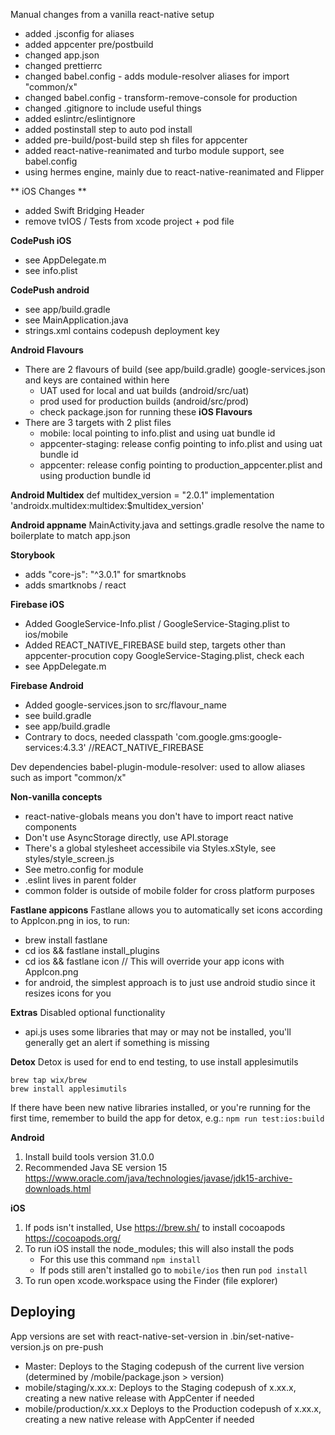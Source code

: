 Manual changes from a vanilla react-native setup

- added .jsconfig for aliases
- added appcenter pre/postbuild
- changed app.json
- changed prettierrc
- changed babel.config - adds module-resolver aliases for import "common/x"
- changed babel.config - transform-remove-console for production
- changed .gitignore to include useful things
- added eslintrc/eslintignore
- added postinstall step to auto pod install
- added pre-build/post-build step sh files for appcenter
- added react-native-reanimated and turbo module support, see babel.config
- using hermes engine, mainly due to react-native-reanimated and Flipper

** iOS Changes **
- added Swift Bridging Header
- remove tvIOS / Tests from xcode project + pod file

**CodePush iOS**
- see AppDelegate.m
- see info.plist

**CodePush android**
- see app/build.gradle
- see MainApplication.java
- strings.xml contains codepush deployment key

**Android Flavours**
- There are 2 flavours of build (see app/build.gradle)
  google-services.json and keys are contained within here
    - UAT used for local and uat builds (android/src/uat)
    - prod used for production builds (android/src/prod)
    - check package.json for running these
      **iOS Flavours**
- There are 3 targets with 2 plist files
    - mobile: local pointing to info.plist and using uat bundle id
    - appcenter-staging: release config pointing to info.plist and using uat bundle id
    - appcenter: release config pointing to production_appcenter.plist and using production bundle id

**Android Multidex**
def multidex_version = "2.0.1"
implementation 'androidx.multidex:multidex:$multidex_version'

**Android appname**
MainActivity.java and settings.gradle resolve the name to boilerplate to match app.json

**Storybook**
- adds "core-js": "^3.0.1" for smartknobs
- adds smartknobs / react

**Firebase iOS**
- Added GoogleService-Info.plist / GoogleService-Staging.plist to ios/mobile
- Added REACT_NATIVE_FIREBASE build step, targets other than appcenter-procution copy  GoogleService-Staging.plist, check each
- see AppDelegate.m

**Firebase Android**
- Added google-services.json to src/flavour_name
- see build.gradle
- see app/build.gradle
- Contrary to docs, needed classpath 'com.google.gms:google-services:4.3.3' //REACT_NATIVE_FIREBASE

Dev dependencies
babel-plugin-module-resolver: used to allow aliases such as import "common/x"

**Non-vanilla concepts**
- react-native-globals means you don't have to import react native components
- Don't use AsyncStorage directly, use API.storage
- There's a global stylesheet accessibile via Styles.xStyle, see styles/style_screen.js
- See metro.config for module
- .eslint lives in parent folder
- common folder is outside of mobile folder for cross platform purposes

**Fastlane appicons**
Fastlane allows you to automatically set icons according to AppIcon.png in ios, to run:
- brew install fastlane
- cd ios && fastlane install_plugins
- cd ios && fastlane icon  // This will override your app icons with AppIcon.png
- for android, the simplest approach is to just use android studio since it resizes icons for you

**Extras**
Disabled optional functionality
- api.js uses some libraries that may or may not be installed, you'll generally get an alert if something is missing



**Detox**
Detox is used for end to end testing, to use install applesimutils

```
brew tap wix/brew
brew install applesimutils
```

If there have been new native libraries installed, or you're running for the first time, remember to build the app for detox, e.g.:
`npm run test:ios:build`

**Android**

1. Install build tools version 31.0.0
2. Recommended Java SE version 15 https://www.oracle.com/java/technologies/javase/jdk15-archive-downloads.html

**iOS**

1. If pods isn't installed, Use https://brew.sh/ to install cocoapods https://cocoapods.org/
2. To run iOS install the node_modules; this will also install the pods
    * For this use this command `npm install`
    * If pods still aren't installed go to `mobile/ios` then run `pod install`
3. To run open xcode.workspace using the Finder (file explorer)

## Deploying

App versions are set with react-native-set-version in .bin/set-native-version.js on pre-push

- Master: Deploys to the Staging codepush of the current live version (determined by /mobile/package.json > version)
- mobile/staging/x.xx.x: Deploys to the Staging codepush of x.xx.x, creating a new native release with AppCenter if needed
- mobile/production/x.xx.x Deploys to the Production codepush of x.xx.x, creating a new native release with AppCenter if needed

